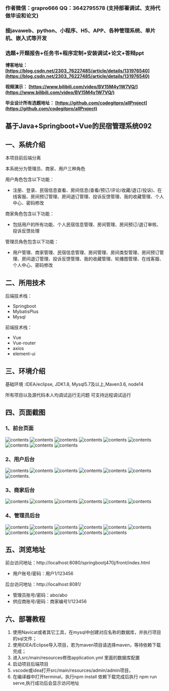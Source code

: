 ### 作者微信：grapro666 QQ：3642795578 (支持部署调试、支持代做毕设和论文)

### 接javaweb、python、小程序、H5、APP、各种管理系统、单片机、嵌入式等开发

### 选题+开题报告+任务书+程序定制+安装调试+论文+答辩ppt

**博客地址：
[https://blog.csdn.net/2303_76227485/article/details/131976540](https://blog.csdn.net/2303_76227485/article/details/131976540)**

**视频演示：
[https://www.bilibili.com/video/BV15M4y1W7VQ/](https://www.bilibili.com/video/BV15M4y1W7VQ/)**

**毕业设计所有选题地址：
[https://github.com/codegitpro/allProject](https://github.com/codegitpro/allProject)**

## 基于Java+Springboot+Vue的民宿管理系统092

## 一、系统介绍
本项目前后端分离

本系统分为管理员、商家、用户三种角色

用户角色包含以下功能：
- 注册、登录、民宿信息查看、房间信息(查看/预订/评论/收藏/退订/投诉)、在线客服、房间预订管理、房间退订管理、投诉反馈管理、我的收藏管理、个人中心、密码修改

商家角色包含以下功能：
- 包括用户的所有功能、个人民宿信息管理、房间管理、房间预订/退订审核、投诉反馈处理

管理员角色包含以下功能：
- 用户管理、商家管理、民宿信息管理、房间管理、房间类型管理、房间预订管理、房间退订管理、投诉反馈管理、我的收藏管理、轮播图管理、在线客服、个人中心、密码修改

## 二、所用技术

后端技术栈：

- Springboot
- MybatisPlus
- Mysql

前端技术栈：

- Vue 
- Vue-router 
- axios 
- element-ui

## 三、环境介绍

基础环境 :IDEA/eclipse, JDK1.8, Mysql5.7及以上,Maven3.6, node14

所有项目以及源代码本人均调试运行无问题 可支持远程调试运行

## 四、页面截图
### 1、前台页面
![contents](./picture/picture1.png)
![contents](./picture/picture2.png)
![contents](./picture/picture3.png)
![contents](./picture/picture4.png)
![contents](./picture/picture5.png)
![contents](./picture/picture6.png)
![contents](./picture/picture7.png)
![contents](./picture/picture8.png)
![contents](./picture/picture9.png)
### 2、用户后台
![contents](./picture/picture10.png)
![contents](./picture/picture11.png)
![contents](./picture/picture12.png)
![contents](./picture/picture13.png)
![contents](./picture/picture14.png)
![contents](./picture/picture15.png)
![contents](./picture/picture16.png).
### 3、商家后台
![contents](./picture/picture17.png)
![contents](./picture/picture18.png)
![contents](./picture/picture19.png)
![contents](./picture/picture20.png)
![contents](./picture/picture21.png)
![contents](./picture/picture22.png)
### 4、管理员后台
![contents](./picture/picture23.png)
![contents](./picture/picture24.png)
![contents](./picture/picture25.png)
![contents](./picture/picture26.png)
![contents](./picture/picture27.png)
![contents](./picture/picture28.png)
![contents](./picture/picture29.png)
![contents](./picture/picture30.png)
![contents](./picture/picture31.png)
![contents](./picture/picture32.png)
![contents](./picture/picture33.png)

## 五、浏览地址

前台访问地址：http://localhost:8080/springbootj470j/front/index.html
- 用户账号/密码：用户1/123456

后台访问地址：http://localhost:8081/
- 管理员账号/密码：abo/abo
- 供应商账号/密码：商家编号1/123456

## 六、部署教程

1. 使用Navicat或者其它工具，在mysql中创建对应名称的数据库，并执行项目的sql文件；
2. 使用IDEA/Eclipse导入项目，若为maven项目请选择maven，等待依赖下载完成；
3. 进入src/main/resources修改application.yml 里面的数据库配置
4. 启动项目后端项目
5. vscode或idea打开src/main/resources/admin/admin项目，
6. 在编译器中打开terminal，执行npm install 依赖下载完成后执行 npm run serve,执行成功后会显示访问地址

